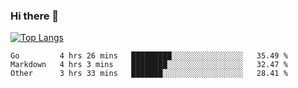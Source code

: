 ### Hi there 👋

<!--
**3Xpl0it3r/3Xpl0it3r** is a ✨ _special_ ✨ repository because its `README.md` (this file) appears on your GitHub profile.

Here are some ideas to get you started:

- 🔭 I’m currently working on ...
- 🌱 I’m currently learning ...
- 👯 I’m looking to collaborate on ...
- 🤔 I’m looking for help with ...
- 💬 Ask me about ...
- 📫 How to reach me: ...
- 😄 Pronouns: ...
- ⚡ Fun fact: ...
-->


[![Top Langs](https://github-readme-stats.vercel.app/api/top-langs/?username=3Xpl0it3r&layout=compact)](https://github.com/3Xpl0it3r/3Xpl0it3r)

<!--START_SECTION:waka-->

```text
Go         4 hrs 26 mins   █████████░░░░░░░░░░░░░░░░   35.49 %
Markdown   4 hrs 3 mins    ████████░░░░░░░░░░░░░░░░░   32.47 %
Other      3 hrs 33 mins   ███████░░░░░░░░░░░░░░░░░░   28.41 %
```

<!--END_SECTION:waka-->
